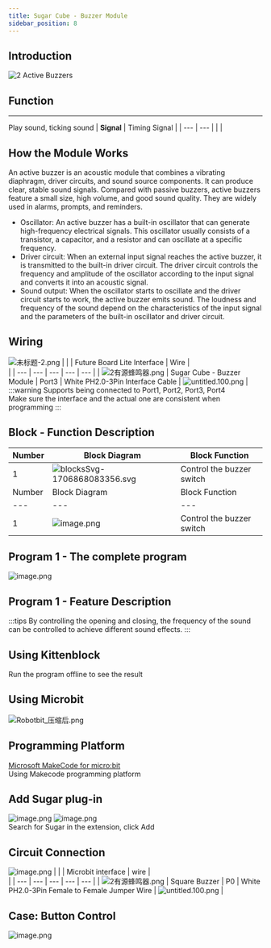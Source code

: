 ```yaml
---
title: Sugar Cube - Buzzer Module
sidebar_position: 8
---
```


## Introduction
![2 Active Buzzers](1706865759331-eb476b34-26ec-4618-ab7c-b8a984785e0f.png)


##   Function
---
Play sound, ticking sound
| **Signal** | Timing Signal |
| --- | --- |
|  |


## How the Module Works
An active buzzer is an acoustic module that combines a vibrating diaphragm, driver circuits, and sound source components. It can produce clear, stable sound signals. Compared with passive buzzers, active buzzers feature a small size, high volume, and good sound quality. They are widely used in alarms, prompts, and reminders.
- Oscillator: An active buzzer has a built-in oscillator that can generate high-frequency electrical signals. This oscillator usually consists of a transistor, a capacitor, and a resistor and can oscillate at a specific frequency.
- Driver circuit: When an external input signal reaches the active buzzer, it is transmitted to the built-in driver circuit. The driver circuit controls the frequency and amplitude of the oscillator according to the input signal and converts it into an acoustic signal.
- Sound output: When the oscillator starts to oscillate and the driver circuit starts to work, the active buzzer emits sound. The loudness and frequency of the sound depend on the characteristics of the input signal and the parameters of the built-in oscillator and driver circuit.


## Wiring
![未标题-2.png](1706866491269-ef6a4bfb-8cb1-44ea-b45e-caba50f73320.png)
|  |  | Future Board Lite Interface | Wire | <br /> |
| --- | --- | --- | --- | --- |
| ![2有源蜂鸣器.png](1706865759331-eb476b34-26ec-4618-ab7c-b8a984785e0f.png) | Sugar Cube - Buzzer Module | Port3 | White PH2.0-3Pin Interface Cable | ![untitled.100.png](1694663456622-fdd52039-7a0c-451f-96a0-feabdc797516.png) |
:::warning
Supports being connected to Port1, Port2, Port3, Port4<br />Make sure the interface and the actual one are consistent when programming
:::


## Block - Function Description
| Number | Block Diagram | Block Function |
| --- | --- | --- |
| 1 | ![blocksSvg-1706868083356.svg](1706868112796-ff75f7a1-0e0e-4c4b-ae77-986949bb2f58.svg) | Control the buzzer switch |
| Number | Block Diagram | Block Function |
| --- | --- | --- |
| 1 | ![image.png](1709705322548-46128286-4817-43e9-b8c2-821d51f0be93.png) | Control the buzzer switch |


## Program 1 - The complete program
![image.png](1707038427188-37c4d6be-81f3-4fd0-b762-83f104660060.png)


## Program 1 - Feature Description
:::tips
By controlling the opening and closing, the frequency of the sound can be controlled to achieve different sound effects.
:::


## Using Kittenblock
Run the program offline to see the result


## Using Microbit
![Robotbit_压缩后.png](1709112761000-c84282ba-fe71-45c1-8ad4-8e7f6fc4738f.png)


##   Programming Platform
[Microsoft MakeCode for micro:bit](https://makecode.microbit.org/#editor)<br />Using Makecode programming platform


## Add Sugar plug-in
![image.png](1709111597414-08605e4f-d626-474f-9c07-ead8ba9f12f1.png)
![image.png](1709111641678-73b61119-c29c-4b48-add7-375ce9a15935.png)<br />Search for Sugar in the extension, click Add


## Circuit Connection
![image.png](1709782019685-2be3cc8f-1097-46af-824a-0a701173c159.png)
|  |  | Microbit interface | wire | <br /> |
| --- | --- | --- | --- | --- |
| ![2有源蜂鸣器.png](1709792516581-7450fa7f-e169-4d1d-b749-4d34ade9bfd1.png) | Square Buzzer | P0 | White PH2.0-3Pin Female to Female Jumper Wire | ![untitled.100.png](1694663456622-fdd52039-7a0c-451f-96a0-feabdc797516.png) |


## Case: Button Control
![image.png](1709705306127-307ffcee-8a76-4d7c-a027-7f81a25d025b.png)

